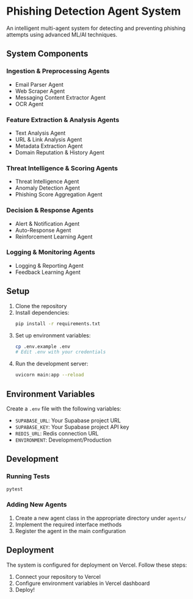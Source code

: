 # Phishing Detection Agent System

An intelligent multi-agent system for detecting and preventing phishing attempts using advanced ML/AI techniques.

## System Components

### Ingestion & Preprocessing Agents
- Email Parser Agent
- Web Scraper Agent
- Messaging Content Extractor Agent
- OCR Agent

### Feature Extraction & Analysis Agents
- Text Analysis Agent
- URL & Link Analysis Agent
- Metadata Extraction Agent
- Domain Reputation & History Agent

### Threat Intelligence & Scoring Agents
- Threat Intelligence Agent
- Anomaly Detection Agent
- Phishing Score Aggregation Agent

### Decision & Response Agents
- Alert & Notification Agent
- Auto-Response Agent
- Reinforcement Learning Agent

### Logging & Monitoring Agents
- Logging & Reporting Agent
- Feedback Learning Agent

## Setup

1. Clone the repository
2. Install dependencies:
   ```bash
   pip install -r requirements.txt
   ```
3. Set up environment variables:
   ```bash
   cp .env.example .env
   # Edit .env with your credentials
   ```
4. Run the development server:
   ```bash
   uvicorn main:app --reload
   ```

## Environment Variables

Create a `.env` file with the following variables:
- `SUPABASE_URL`: Your Supabase project URL
- `SUPABASE_KEY`: Your Supabase project API key
- `REDIS_URL`: Redis connection URL
- `ENVIRONMENT`: Development/Production

## Development

### Running Tests
```bash
pytest
```

### Adding New Agents
1. Create a new agent class in the appropriate directory under `agents/`
2. Implement the required interface methods
3. Register the agent in the main configuration

## Deployment

The system is configured for deployment on Vercel. Follow these steps:
1. Connect your repository to Vercel
2. Configure environment variables in Vercel dashboard
3. Deploy! 